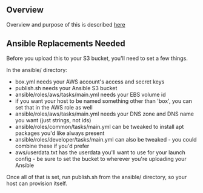 Overview
--------

Overview and purpose of this is described [here](http://terrbear.org/lambda/iot/s3/aws/ops/asg/2017/12/12/aws-iot-boxomatic.html)

Ansible Replacements Needed
---------------------------

Before you upload this to your S3 bucket, you'll need to set a few things.

In the ansible/ directory:

* box.yml needs your AWS account's access and secret keys
* publish.sh needs your Ansible S3 bucket
* ansible/roles/aws/tasks/main.yml needs your EBS volume id
* if you want your host to be named something other than 'box', you can set that in the AWS role as well
* ansible/roles/aws/tasks/main.yml needs your DNS zone and DNS name you want (just strings, not ids)
* ansible/roles/common/tasks/main.yml can be tweaked to install apt packages you'd like always present
* ansible/roles/developer/tasks/main.yml can also be tweaked - you could combine these if you'd prefer
* aws/userdata.txt has the userdata you'll want to use for your launch config - be sure to set the bucket to wherever you're uploading your Ansible

Once all of that is set, run publish.sh from the ansible/ directory, so your host can provision itself.

